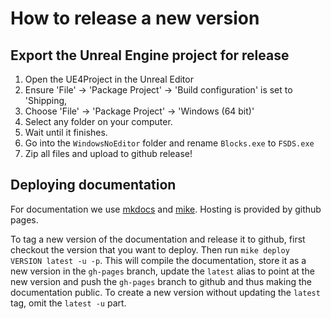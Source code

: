 # How to release a new version

## Export the Unreal Engine project for release
1. Open the UE4Project in the Unreal Editor
3. Ensure 'File' -> 'Package Project' -> 'Build configuration' is set to 'Shipping,
2. Choose 'File' -> 'Package Project' -> 'Windows (64 bit)'
3. Select any folder on your computer.
4. Wait until it finishes.
5. Go into the `WindowsNoEditor` folder and rename `Blocks.exe` to `FSDS.exe`
6. Zip all files and upload to github release!

## Deploying documentation
For documentation we use [mkdocs](https://www.mkdocs.org/) and [mike](https://github.com/jimporter/mike/).
Hosting is provided by github pages. 

To tag a new version of the documentation and release it to github, first checkout the version that you want to deploy.
Then run `mike deploy VERSION latest -u -p`.
This will compile the documentation, store it as a new version in the `gh-pages` branch, update the `latest` alias to point at the new version and push the `gh-pages` branch to github and thus making the documentation public.
To create a new version without updating the `latest` tag, omit the `latest -u` part. 

